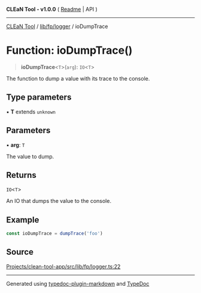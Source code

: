 **CLEaN Tool - v1.0.0** ( [Readme](../../../../README.md) \| API )

***

[CLEaN Tool](../../../../modules.md) / [lib/fp/logger](../README.md) / ioDumpTrace

# Function: ioDumpTrace()

> **ioDumpTrace**\<`T`\>(`arg`): `IO`\<`T`\>

The function to dump a value with its trace to the console.

## Type parameters

▪ **T** extends `unknown`

## Parameters

▪ **arg**: `T`

The value to dump.

## Returns

`IO`\<`T`\>

An IO that dumps the value to the console.

## Example

```ts
const ioDumpTrace = dumpTrace('foo')
```

## Source

[Projects/clean-tool-app/src/lib/fp/logger.ts:22](https://github.com/yuckyh/clean-tool-app/)

***

Generated using [typedoc-plugin-markdown](https://www.npmjs.com/package/typedoc-plugin-markdown) and [TypeDoc](https://typedoc.org/)
